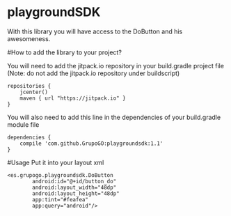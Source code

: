 # playgroundSDK
With this library you will have access to the DoButton and his awesomeness.

#How to add the library to your project?

You will need to add the jitpack.io repository in your build.gradle project file (Note: do not add the jitpack.io repository under buildscript)

```
repositories {
    jcenter()
    maven { url "https://jitpack.io" }
}
```

You will also need to add this line in the dependencies of your build.gradle module file

```
dependencies {
    compile 'com.github.GrupoGO:playgroundsdk:1.1'
}
```

#Usage
Put it into your layout xml

```
<es.grupogo.playgroundsdk.DoButton
        android:id="@+id/button_do"
        android:layout_width="48dp"
        android:layout_height="48dp"
        app:tint="#feafea"
        app:query="android"/>
```

